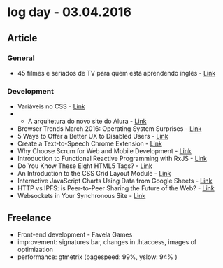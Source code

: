 # log day - 03.04.2016

## Article

  ### General
  
   - 45 filmes e seriados de TV para quem está aprendendo inglês - [Link](http://incrivel.club/inspiracao-dicas/45-filmes-e-seriados-de-tv-para-quem-esta-aprendendo-ingles-46105/) 

  ### Development

   - Variáveis no CSS - [Link](https://braziljs.org/blog/variaveis-no-css/)
   - - A arquitetura do novo site do Alura - [Link](http://blog.alura.com.br/a-arquitetura-do-novo-site-do-alura/)
   - Browser Trends March 2016: Operating System Surprises - [Link](http://www.sitepoint.com/browser-trends-march-2016-operating-system-surprises/)
   - 5 Ways to Offer a Better UX to Disabled Users - [Link](http://www.sitepoint.com/5-ways-offer-better-ux-disabled-users/)
   - Create a Text-to-Speech Chrome Extension - [Link](http://www.sitepoint.com/create-text-to-speech-chrome-extension/)
   - Why Choose Scrum for Web and Mobile Development - [Link](http://www.sitepoint.com/why-choose-scrum-for-web-and-mobile-development/)
   - Introduction to Functional Reactive Programming with RxJS - [Link](http://www.sitepoint.com/functional-reactive-programming-rxjs/)
   - Do You Know These Eight HTML5 Tags? - [Link](http://www.sitepoint.com/eight-html5-tags-you-might-not-know/)
   - An Introduction to the CSS Grid Layout Module - [Link](http://www.sitepoint.com/introduction-css-grid-layout-module/)
   - Interactive JavaScript Charts Using Data from Google Sheets - [Link](http://www.sitepoint.com/interactive-javascript-charts-using-data-from-google-sheets/)
   - HTTP vs IPFS: is Peer-to-Peer Sharing the Future of the Web? - [Link](http://www.sitepoint.com/http-vs-ipfs-is-peer-to-peer-sharing-the-future-of-the-web/)
   - Websockets in Your Synchronous Site - [Link](http://www.sitepoint.com/websockets-in-your-synchronous-site/)

## Freelance

 - Front-end development - Favela Games
  - improvement: signatures bar, changes in .htaccess, images of optimization
  - performance: gtmetrix (pagespeed: 99%, yslow: 94% )
